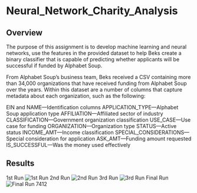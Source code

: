 # Neural_Network_Charity_Analysis
## Overview
The purpose of this assignment is to develop machine learning and neural networks, use the features in the provided dataset to help Beks create a binary classifier that is capable of predicting whether applicants will be successful if funded by Alphabet Soup.

From Alphabet Soup’s business team, Beks received a CSV containing more than 34,000 organizations that have received funding from Alphabet Soup over the years. Within this dataset are a number of columns that capture metadata about each organization, such as the following:

EIN and NAME—Identification columns
APPLICATION_TYPE—Alphabet Soup application type
AFFILIATION—Affiliated sector of industry
CLASSIFICATION—Government organization classification
USE_CASE—Use case for funding
ORGANIZATION—Organization type
STATUS—Active status
INCOME_AMT—Income classification
SPECIAL_CONSIDERATIONS—Special consideration for application
ASK_AMT—Funding amount requested
IS_SUCCESSFUL—Was the money used effectively


## Results
1st Run
![1st Run](https://user-images.githubusercontent.com/77771292/123719653-15d20200-d850-11eb-95af-d40a7c7eb811.png)
2nd Run
![2nd Run](https://user-images.githubusercontent.com/77771292/123719685-2d10ef80-d850-11eb-84e0-8b6fe1ba3203.png)
3rd Run
![3rd Run](https://user-images.githubusercontent.com/77771292/123719700-35692a80-d850-11eb-90a8-71da406caac6.png)
Final Run 
![Final Run  7412](https://user-images.githubusercontent.com/77771292/123719729-4619a080-d850-11eb-9e1e-3561473b4a00.png)
